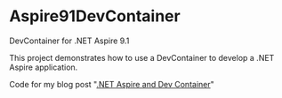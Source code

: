 # Aspire91DevContainer

DevContainer for .NET Aspire 9.1

This project demonstrates how to use a DevContainer to develop a .NET Aspire application.

Code for my blog post "[.NET Aspire and Dev Container](https://laurentkempe.com/2025/03/06/dotnet-aspire-and-dev-container/)"